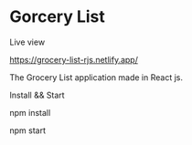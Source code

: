 # Gorcery List

Live view

https://grocery-list-rjs.netlify.app/

The Grocery List application made in React js.

Install && Start

npm install

npm start
